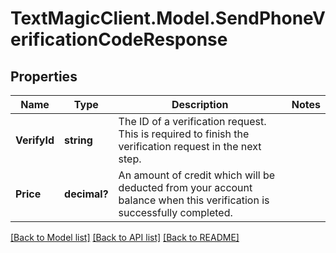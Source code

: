 # TextMagicClient.Model.SendPhoneVerificationCodeResponse
## Properties

Name | Type | Description | Notes
------------ | ------------- | ------------- | -------------
**VerifyId** | **string** | The ID of a verification request. This is required to finish the verification request in the next step. | 
**Price** | **decimal?** | An amount of credit which will be deducted from your account balance when this verification is successfully completed. | 

[[Back to Model list]](../README.md#documentation-for-models) [[Back to API list]](../README.md#documentation-for-api-endpoints) [[Back to README]](../README.md)

